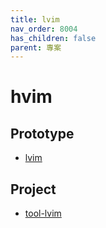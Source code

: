 ```yaml
---
title: lvim
nav_order: 8004
has_children: false
parent: 專案
---
```


# hvim


## Prototype

* [lvim](https://github.com/samwhelp/note-about-vim/tree/gh-pages/_demo/prototype/lvim)

## Project

* [tool-lvim](https://github.com/samwhelp/tool-lvim)
